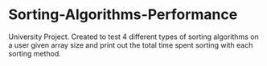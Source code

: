 # Sorting-Algorithms-Performance
University Project. Created to test 4 different types of sorting algorithms on a user given array size and print out the total time spent sorting with each sorting method.
